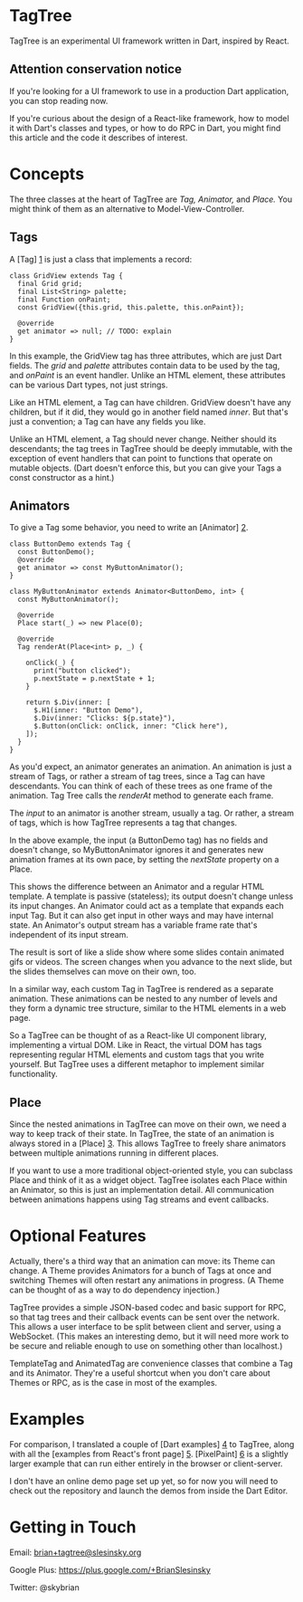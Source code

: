 TagTree
=======

TagTree is an experimental UI framework written in Dart, inspired by React.

Attention conservation notice
-----------------------------

If you're looking for a UI framework to use in a production Dart application,
you can stop reading now.

If you're curious about the design of a React-like framework, how to model it
with Dart's classes and types, or how to do RPC in Dart, you might find this
article and the code it describes of interest.

Concepts
========

The three classes at the heart of TagTree are *Tag,* *Animator,* and *Place.*
You might think of them as an alternative to Model-View-Controller.

Tags
----

A [Tag] [1] is just a class that implements a record:

    class GridView extends Tag {
      final Grid grid;
      final List<String> palette;
      final Function onPaint;
      const GridView({this.grid, this.palette, this.onPaint});
      
      @override
      get animator => null; // TODO: explain
    }

In this example, the GridView tag has three attributes, which are just Dart
fields. The *grid* and *palette* attributes contain data to be used by the
tag, and *onPaint* is an event handler. Unlike an HTML element, these
attributes can be various Dart types, not just strings.

Like an HTML element, a Tag can have children. GridView doesn't have
any children, but if it did, they would go in another field named
*inner*. But that's just a convention; a Tag can have any fields you like.

Unlike an HTML element, a Tag should never change. Neither should its
descendants; the tag trees in TagTree should be deeply immutable, with
the exception of event handlers that can point to functions that
operate on mutable objects.
(Dart doesn't enforce this, but you can give your Tags a const constructor
as a hint.)

Animators
---------

To give a Tag some behavior, you need to write an [Animator] [2].

    class ButtonDemo extends Tag {
      const ButtonDemo();
      @override
      get animator => const MyButtonAnimator();
    }

    class MyButtonAnimator extends Animator<ButtonDemo, int> {
      const MyButtonAnimator();

      @override
      Place start(_) => new Place(0);

      @override
      Tag renderAt(Place<int> p, _) {

        onClick(_) {
          print("button clicked");
          p.nextState = p.nextState + 1;
        }

        return $.Div(inner: [
          $.H1(inner: "Button Demo"),
          $.Div(inner: "Clicks: ${p.state}"),
          $.Button(onClick: onClick, inner: "Click here"),
        ]);
      }
    }

As you'd expect, an animator generates an animation. An animation is just a
stream of Tags, or rather a stream of tag trees, since a Tag can have
descendants. You can think of each of these trees as one frame of the
animation. Tag Tree calls the *renderAt* method to generate each frame.

The *input* to an animator is another stream, usually a tag. Or rather,
a stream of tags, which is how TagTree represents a tag that changes.

In the above example, the input (a ButtonDemo tag) has no fields and
doesn't change, so MyButtonAnimator ignores it and generates new animation
frames at its own pace, by setting the *nextState* property on a Place.

This shows the difference between an Animator and a regular HTML template.
A template is passive (stateless); its output doesn't change unless its
input changes. An Animator could act as a template that expands each input
Tag. But it can also get input in other ways and may have internal state.
An Animator's output stream has a variable frame rate that's independent of
its input stream.

The result is sort of like a slide show where some slides contain
animated gifs or videos. The screen changes when you advance to the
next slide, but the slides themselves can move on their own, too.

In a similar way, each custom Tag in TagTree is rendered as a separate
animation. These animations can be nested to any number of levels and they form a
dynamic tree structure, similar to the HTML elements in a web page.

So a TagTree can be thought of as a React-like UI component library,
implementing a virtual DOM. Like in React, the virtual DOM has tags
representing regular HTML elements and custom tags that you write yourself.
But TagTree uses a different metaphor to implement
similar functionality.

Place
-----

Since the nested animations in TagTree can move on their own, we need a
way to keep track of their state. In TagTree, the state of an animation
is always stored in a [Place] [3]. This allows TagTree to freely share
animators between multiple animations running in different places.

If you want to use a more traditional object-oriented style, you can
subclass Place and think of it as a widget object. TagTree isolates each
Place within an Animator, so this is just an implementation detail.
All communication between animations happens using Tag streams and
event callbacks.

Optional Features
=================

Actually, there's a third way that an animation can move: its Theme can
change. A Theme provides Animators for a bunch of Tags at once and
switching Themes will often restart any animations in progress.
(A Theme can be thought of as a way to do dependency injection.)

TagTree provides a simple JSON-based codec and basic support for RPC, so
that tag trees and their callback events can be sent over the network.
This allows a user interface to be split between client and server, using
a WebSocket. (This makes an interesting demo, but it will need more work
to be secure and reliable enough to use on something other than localhost.)

TemplateTag and AnimatedTag are convenience classes that combine a Tag and
its Animator. They're a useful shortcut when you don't care about Themes or
RPC, as is the case in most of the examples.

Examples
========

For comparison, I translated a couple of [Dart examples] [4] to TagTree,
along with all the [examples from React's front page] [5]. [PixelPaint] [6]
is a slightly larger example that can run either entirely in the browser
or client-server.

I don't have an online demo page set up yet, so for now you will need to
check out the repository and launch the demos from inside the Dart Editor.

Getting in Touch
================

Email: brian+tagtree@slesinsky.org

Google Plus: https://plus.google.com/+BrianSlesinsky

Twitter: @skybrian

[1]: https://github.com/google/dart-tagtree/blob/master/lib/src/core/tag.dart
[2]: https://github.com/google/dart-tagtree/blob/master/lib/src/core/animator.dart
[3]: https://github.com/google/dart-tagtree/blob/master/lib/src/core/place.dart
[4]: https://github.com/google/dart-tagtree/tree/master/example/dart-demos
[5]: https://github.com/google/dart-tagtree/tree/master/example/react-demos
[6]: https://github.com/google/dart-tagtree/tree/master/example/pixelpaint

